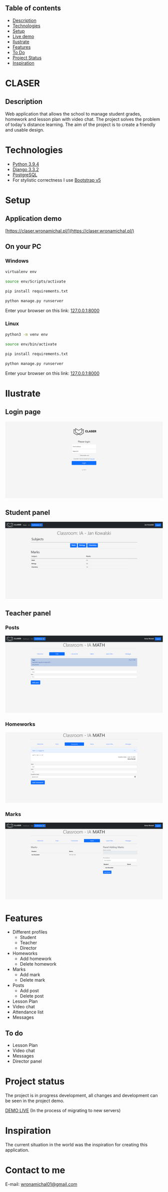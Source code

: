 ## Table of contents
* [Description](#description)
* [Technologies](#technologies)
* [Setup](#setup)
* [Live demo](#application-demo)
* [Ilustrate](#ilustrate)
* [Features](#features)
* [To Do](#to-do)
* [Project Status](#project-status)
* [Inspiration](#inspiration)

# CLASER
## Description
Web application that allows the school to
manage student grades, homework and
lesson plan with video chat. The project solves 
the problem of today's distance learning. 
The aim of the project is to create a friendly and usable design.

# Technologies
* [Python 3.9.4](https://www.python.org/)
* [Django 3.3.2](https://www.djangoproject.com/)
* [PostgreSQL](https://www.postgresql.org/)
* For stylistic correctness I use [Bootstrap v5](https://getbootstrap.com/)

# Setup
## Application demo
[https://claser.wronamichal.pl/](https://claser.wronamichal.pl/)

## On your PC
### Windows
```bash
virtualenv env
```
```bash
source env/Scripts/activate
```
```bash
pip install requirements.txt
```
```bash
python manage.py runserver
```
Enter your browser on this link: [127.0.0.1:8000](http://127.0.0.1:8000/)
### Linux
```bash
python3 -m venv env
```
```bash
source env/bin/activate
```
```bash
pip install requirements.txt
```
```bash
python manage.py runserver
```
Enter your browser on this link: [127.0.0.1:8000](http://127.0.0.1:8000/)

# Ilustrate

## Login page
![Login page](images_readme/login_page.PNG)

## Student panel
![Student panel](images_readme/student_panel.PNG)

## Teacher panel
### Posts
![Student panel](images_readme/teacher_panel_posts.PNG)

### Homeworks
![Student panel](images_readme/teacher_panel_homework.PNG)

### Marks
![Student panel](images_readme/teacher_panel_marks.PNG)

# Features
- Different profiles
  - Student
  - Teacher
  - Director
- Homeworks
  - Add homework 
  - Delete homework
- Marks
  - Add mark
  - Delete mark
- Posts
  - Add post
  - Delete post
- Lesson Plan
- Video chat
- Attendance list
- Messages

## To do
- Lesson Plan
- Video chat
- Messages
- Director panel

# Project status
The project is in progress development, all changes and development can be seen in the project demo.

[DEMO LIVE](https://claser.wronamichal.pl/) (In the process of migrating to new servers)

# Inspiration
The current situation in the world was the inspiration for creating this application.

# Contact to me
E-mail: wronamichal01@gmail.com




